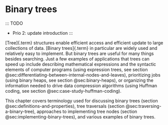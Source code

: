 
# Binary trees

::: TODO
- Prio 2: update introduction
:::

[Tree]{.term} structures enable efficient
access and efficient update to large collections of data.
[Binary trees]{.term} in
particular are widely used and relatively easy to implement. But binary
trees are useful for many things besides searching. Just a few examples
of applications that trees can speed up include
describing mathematical expressions
and the syntactic elements of computer programs
(using expression trees, see section @sec:differentiating-between-internal-nodes-and-leaves),
prioritizing jobs (using binary heaps, see section @sec:binary-heaps), or
organizing the information needed to drive
data compression algorithms (using Huffman coding, see section @sec:case-study-huffman-coding).

This chapter covers terminology used for discussing binary trees (section @sec:definitions-and-properties),
tree traversals (section @sec:traversing-a-binary-tree),
approaches to implementing tree nodes (section @sec:implementing-binary-trees),
and various examples of binary trees.
